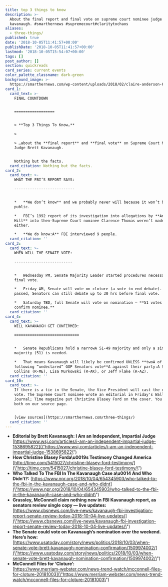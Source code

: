 ```yaml
---
title: top 3 things to know
description: >-
  About the final report and final vote on supreme court nominee judge brett
  kavanaugh. #smarthernews #supremecourt#claritytochaos
aliases:
  - three-things/
published: true
date: '2018-10-05T11:41:57+00:00'
publishDate: '2018-10-05T11:41:57+00:00'
lastmod: '2018-10-05T15:54:07+00:00'
tags: []
post_author: []
section: quickreads
card_series: current events
color_palette_classname: dark-green
background_image: >-
  https://smarthernews.com/wp-content/uploads/2018/02/claire-anderson-60670-unsplash-360x360.jpg
card_1:
  card_text: >-
    FINAL COUNTDOWN  


    ==================


    > **Top 3 Things To Know…**

    > 

    > …about the **final report** and **final vote** on Supreme Court Nominee
    Judge Brett Kavanaugh.


    Nothing but the facts.
  card_citation: Nothing but the facts.
card_2:
  card_text: >-
    WHAT THE FBI’S REPORT SAYS:

    ---------------------------


    *   **We don’t know** and we probably never will because it won’t be made
    public.

    *   FBI’s 1992 report of its investigation into allegations by **Anita
    Hill** into then-Supreme Court nominee Clarence Thomas weren’t made public
    either.

    *   **We do know:A** FBI interviewed 9 people.
  card_citation: ''
card_3:
  card_text: >-
    WHEN WILL THE SENATE VOTE:

    --------------------------


    *   Wednesday PM, Senate Majority Leader started procedures necessary for a
    final vote.

    *   Friday AM, Senate will vote on cloture (a vote to end debate). If
    passed, Senators can still debate up to 30 hrs before final vote.

    *   Saturday TBD, full Senate will vote on nomination – **51 votes needed to
    confirm nominee.**
  card_citation: ''
card_4:
  card_text: >-
    WILL KAVANAUGH GET CONFIRMED:

    =============================


    *   Senate Republicans hold a narrowA 51-49 majority and only a simple
    majority (51) is needed.

    *   That means Kavanaugh will likely be confirmed UNLESS **twoA of the three
    following “undeclared” GOP Senators vote**A against their party:A Susan
    Collins (R-ME), Lisa Murkowski (R-AK), or Jeff Flake (R-AZ).
  card_citation: ''
card_10:
  card_text: >-
    If there is a tie in the Senate, the Vice President will cast the deciding
    vote. The Supreme Court nominee wrote an editorial in Friday's Wall Street
    Journal; Time magazine put Christine Blasey Ford on the cover. You can see
    both on our source page.


    [view sources](https://smarthernews.com/three-things/)
  card_citation: ''
---
```

*   **Editorial by Brett Kavanaugh: I Am an Independent, Impartial Judge**  
    [https://www.wsj.com/articles/i-am-an-independent-impartial-judge-1538695822](\"https://www.wsj.com/articles/i-am-an-independent-impartial-judge-1538695822\")
*   **How Christine Blasey Forda\\u0019s Testimony Changed America**  
    [http://time.com/5415027/christine-blasey-ford-testimony/](\"http://time.com/5415027/christine-blasey-ford-testimony/\")
*   **Who Talked To The FBI In The Kavanaugh Case a\\u0014 And Who Didn’t?:** [https://www.npr.org/2018/10/04/654345903/who-talked-to-the-fbi-in-the-kavanaugh-case-and-who-didnt](\"https://www.npr.org/2018/10/04/654345903/who-talked-to-the-fbi-in-the-kavanaugh-case-and-who-didnt\")
*   **Grassley, McConnell claim nothing new in FBI Kavanaugh report, as senators review single copy — live updates:**  
    [https://www.cbsnews.com/live-news/kavanaugh-fbi-investigation-report-senate-review-today-2018-10-04-live-updates/](\"https://www.cbsnews.com/live-news/kavanaugh-fbi-investigation-report-senate-review-today-2018-10-04-live-updates/\")
*   **The Senate could vote on Kavanaugh’s nomination over the weekend. Here’s how:** [https://www.usatoday.com/story/news/politics/2018/10/03/when-senate-vote-brett-kavanaugh-nomination-confirmation/1509974002/](\"https://www.usatoday.com/story/news/politics/2018/10/03/when-senate-vote-brett-kavanaugh-nomination-confirmation/1509974002/\")
*   **McConnell Files for ‘Cloture’:**  
    [https://www.merriam-webster.com/news-trend-watch/mcconnell-files-for-cloture-20181003](\"https://www.merriam-webster.com/news-trend-watch/mcconnell-files-for-cloture-20181003\")